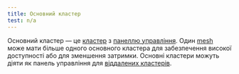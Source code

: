 ```yaml
---
title: Основний кластер
test: n/a
---
```


Основний кластер — це [кластер](/docs/reference/glossary/#cluster) з [панеллю управління](/docs/reference/glossary/#control-plane). Один [mesh](/docs/reference/glossary/#service-mesh) може мати більше одного основного кластера для забезпечення високої доступності або для зменшення затримки. Основні кластери можуть діяти як панель управління для [віддалених кластерів](/docs/reference/glossary/#remote-cluster).
